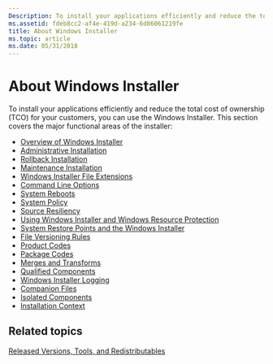```yaml
---
Description: To install your applications efficiently and reduce the total cost of ownership (TCO) for your customers, you can use the Windows Installer.
ms.assetid: fdeb8cc2-af4e-419d-a234-6d86061219fe
title: About Windows Installer
ms.topic: article
ms.date: 05/31/2018
---
```


# About Windows Installer

To install your applications efficiently and reduce the total cost of ownership (TCO) for your customers, you can use the Windows Installer. This section covers the major functional areas of the installer:

-   [Overview of Windows Installer](overview-of-windows-installer.md)
-   [Administrative Installation](administrative-installation.md)
-   [Rollback Installation](rollback-installation.md)
-   [Maintenance Installation](maintenance-installation.md)
-   [Windows Installer File Extensions](windows-installer-file-extensions.md)
-   [Command Line Options](command-line-options.md)
-   [System Reboots](system-reboots.md)
-   [System Policy](system-policy.md)
-   [Source Resiliency](source-resiliency.md)
-   [Using Windows Installer and Windows Resource Protection](windows-resource-protection-on-windows-vista.md)
-   [System Restore Points and the Windows Installer](system-restore-points-and-the-windows-installer.md)
-   [File Versioning Rules](file-versioning-rules.md)
-   [Product Codes](product-codes.md)
-   [Package Codes](package-codes.md)
-   [Merges and Transforms](merges-and-transforms.md)
-   [Qualified Components](qualified-components.md)
-   [Windows Installer Logging](windows-installer-logging.md)
-   [Companion Files](companion-files.md)
-   [Isolated Components](isolated-components.md)
-   [Installation Context](installation-context.md)

## Related topics

<dl> <dt>

[Released Versions, Tools, and Redistributables](released-versions-tools-and-redistributables.md)
</dt> </dl>

 

 




